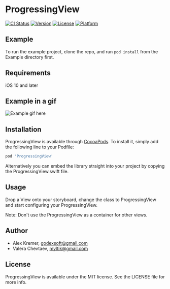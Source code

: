 # ProgressingView

[![CI Status](http://img.shields.io/travis/chupakabr/ProgressingView.svg?style=flat)](https://travis-ci.org/chupakabr/ProgressingView)
[![Version](https://img.shields.io/cocoapods/v/ProgressingView.svg?style=flat)](http://cocoapods.org/pods/ProgressingView)
[![License](https://img.shields.io/cocoapods/l/ProgressingView.svg?style=flat)](http://cocoapods.org/pods/ProgressingView)
[![Platform](https://img.shields.io/cocoapods/p/ProgressingView.svg?style=flat)](http://cocoapods.org/pods/ProgressingView)

## Example

To run the example project, clone the repo, and run `pod install` from the Example directory first.

## Requirements

iOS 10 and later

## Example in a gif

![Example gif here](https://media.giphy.com/media/5BPTxOQ5aA17UXJbDe/giphy.gif)

## Installation

ProgressingView is available through [CocoaPods](http://cocoapods.org). To install
it, simply add the following line to your Podfile:

```ruby
pod 'ProgressingView'
```

Alternatively you can embed the library straight into your project by copying the ProgressingView.swift file.

## Usage

Drop a View onto your storyboard, change the class to ProgressingView and start configuring your ProgressingView.

Note: Don't use the ProgressingView as a container for other views.

## Author

- Alex Kremer, godexsoft@gmail.com
- Valera Chevtaev, myltik@gmail.com


## License

ProgressingView is available under the MIT license. See the LICENSE file for more info.

